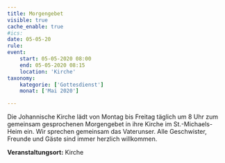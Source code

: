 ```yaml
---
title: Morgengebet
visible: true
cache_enable: true
#ics: 
date: 05-05-20
rule: 
event:
	start: 05-05-2020 08:00
	end: 05-05-2020 08:15
	location: 'Kirche'
taxonomy:
	kategorie: ['Gottesdienst']
	monat: ['Mai 2020']

---
```

Die Johannische Kirche lädt von Montag bis Freitag täglich um 8 Uhr zum gemeinsam gesprochenen Morgengebet in ihre Kirche im St.-Michaels-Heim ein. Wir sprechen gemeinsam das Vaterunser. Alle Geschwister, Freunde und Gäste sind immer herzlich willkommen.



**Veranstaltungsort:** Kirche

